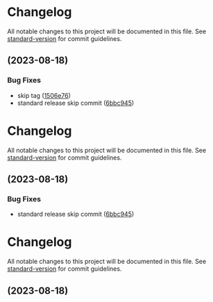 # Changelog

All notable changes to this project will be documented in this file. See [standard-version](https://github.com/conventional-changelog/standard-version) for commit guidelines.

##  (2023-08-18)


### Bug Fixes

* skip tag ([1506e76](https://github.com/5alidz/turborepo-with-commitizen/commit/1506e76e9e8c40db37bea95d30906add0ab85636))
* standard release skip commit ([6bbc945](https://github.com/5alidz/turborepo-with-commitizen/commit/6bbc945abe7b01d4d3622f564ec1294ab227ef03))

# Changelog

All notable changes to this project will be documented in this file. See [standard-version](https://github.com/conventional-changelog/standard-version) for commit guidelines.

##  (2023-08-18)


### Bug Fixes

* standard release skip commit ([6bbc945](https://github.com/5alidz/turborepo-with-commitizen/commit/6bbc945abe7b01d4d3622f564ec1294ab227ef03))

# Changelog

All notable changes to this project will be documented in this file. See [standard-version](https://github.com/conventional-changelog/standard-version) for commit guidelines.

##  (2023-08-18)
